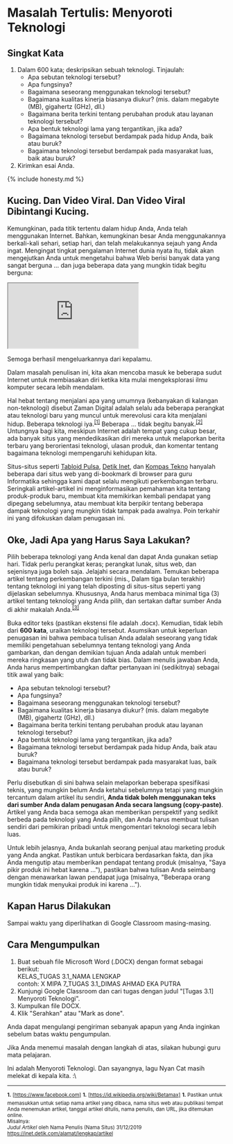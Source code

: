 # Masalah Tertulis: Menyoroti Teknologi

## Singkat Kata

1. Dalam 600 kata; deskripsikan sebuah teknologi. Tinjaulah:
    - Apa sebutan teknologi tersebut?
    - Apa fungsinya?
    - Bagaimana seseorang menggunakan teknologi tersebut?
    - Bagaimana kualitas kinerja biasanya diukur? (mis. dalam megabyte (MB), gigahertz (GHz), dll.)
    - Bagaimana berita terkini tentang perubahan produk atau layanan teknologi tersebut?
    - Apa bentuk teknologi lama yang tergantikan, jika ada?
    - Bagaimana teknologi tersebut berdampak pada hidup Anda, baik atau buruk?
    - Bagaimana teknologi tersebut berdampak pada masyarakat luas, baik atau buruk? 
2. Kirimkan esai Anda.

{% include honesty.md %}

## Kucing. Dan Video Viral. Dan Video Viral Dibintangi Kucing.

Kemungkinan, pada titik tertentu dalam hidup Anda, Anda telah menggunakan Internet. Bahkan, kemungkinan besar Anda menggunakannya berkali-kali sehari, setiap hari, dan telah melakukannya sejauh yang Anda ingat. Mengingat tingkat pengalaman Internet dunia nyata itu, tidak akan mengejutkan Anda untuk mengetahui bahwa Web berisi banyak data yang sangat berguna ... dan juga beberapa data yang mungkin tidak begitu berguna:

<iframe src="https://www.youtube.com/embed/QH2-TGUlwu4"></iframe>

Semoga berhasil mengeluarkannya dari kepalamu.

Dalam masalah penulisan ini, kita akan mencoba masuk ke beberapa sudut Internet untuk membiasakan diri ketika kita mulai mengeksplorasi ilmu komputer secara lebih mendalam.

Hal hebat tentang menjalani apa yang umumnya (kebanyakan di kalangan non-teknologi) disebut Zaman Digital adalah selalu ada beberapa perangkat atau teknologi baru yang muncul untuk merevolusi cara kita menjalani hidup. Beberapa teknologi iya.<sup>[\[1\]](#fn-1)</sup> Beberapa ... tidak begitu banyak.<sup>[\[2\]](#fn-2)</sup> Untungnya bagi kita, meskipun Internet adalah tempat yang cukup besar, ada banyak situs yang mendedikasikan diri mereka untuk melaporkan berita terbaru yang berorientasi teknologi, ulasan produk, dan komentar tentang bagaimana teknologi mempengaruhi kehidupan kita.

Situs-situs seperti [Tabloid Pulsa](https://www.tabloidpulsa.co.id/), [Detik Inet](https://inet.detik.com/), dan [Kompas Tekno](https://tekno.kompas.com/) hanyalah beberapa dari situs web yang di-bookmark di browser para guru Informatika sehingga kami dapat selalu mengikuti perkembangan terbaru. Seringkali artikel-artikel ini menginformasikan pemahaman kita tentang produk-produk baru, membuat kita memikirkan kembali pendapat yang dipegang sebelumnya, atau membuat kita berpikir tentang beberapa dampak teknologi yang mungkin tidak tampak pada awalnya. Poin terkahir ini yang difokuskan dalam penugasan ini.

## Oke, Jadi Apa yang Harus Saya Lakukan?

Pilih beberapa teknologi yang Anda kenal dan dapat Anda gunakan setiap hari. Tidak perlu perangkat keras; perangkat lunak, situs web, dan sejenisnya juga boleh saja. Jelajahi secara mendalam. Temukan beberapa artikel tentang perkembangan terkini (mis., Dalam tiga bulan terakhir) tentang teknologi ini yang telah diposting di situs-situs seperti yang dijelaskan sebelumnya. Khususnya, Anda harus membaca minimal tiga (3) artikel tentang teknologi yang Anda pilih, dan sertakan daftar sumber Anda di akhir makalah Anda.<sup>[\[3\]](#fn-3)</sup>

Buka editor teks (pastikan ekstensi file adalah .docx). Kemudian, tidak lebih dari **600 kata**, uraikan teknologi tersebut. Asumsikan untuk keperluan penugasan ini bahwa pembaca tulisan Anda adalah seseorang yang tidak memiliki pengetahuan sebelumnya tentang teknologi yang Anda gambarkan, dan dengan demikian tujuan Anda adalah untuk memberi mereka ringkasan yang utuh dan tidak bias. Dalam menulis jawaban Anda, Anda harus mempertimbangkan daftar pertanyaan ini (sedikitnya) sebagai titik awal yang baik:

- Apa sebutan teknologi tersebut?
- Apa fungsinya?
- Bagaimana seseorang menggunakan teknologi tersebut?
- Bagaimana kualitas kinerja biasanya diukur? (mis. dalam megabyte (MB), gigahertz (GHz), dll.)
- Bagaimana berita terkini tentang perubahan produk atau layanan teknologi tersebut?
- Apa bentuk teknologi lama yang tergantikan, jika ada?
- Bagaimana teknologi tersebut berdampak pada hidup Anda, baik atau buruk?
- Bagaimana teknologi tersebut berdampak pada masyarakat luas, baik atau buruk? 

Perlu disebutkan di sini bahwa selain melaporkan beberapa spesifikasi teknis, yang mungkin belum Anda ketahui sebelumnya tetapi yang mungkin tercantum dalam artikel itu sendiri, **Anda tidak boleh menggunakan teks dari sumber Anda dalam penugasan Anda secara langsung (copy-paste)**. Artikel yang Anda baca semoga akan memberikan perspektif yang sedikit berbeda pada teknologi yang Anda pilih, dan Anda harus membuat tulisan sendiri dari pemikiran pribadi untuk mengomentari teknologi secara lebih luas.

Untuk lebih jelasnya, Anda bukanlah seorang penjual atau marketing produk yang Anda angkat. Pastikan untuk berbicara berdasarkan fakta, dan jika Anda mengutip atau memberikan pendapat tentang produk (misalnya, "Saya pikir produk ini hebat karena ..."), pastikan bahwa tulisan Anda seimbang dengan menawarkan lawan pendapat juga (misalnya, "Beberapa orang mungkin tidak menyukai produk ini karena ...").

## Kapan Harus Dilakukan

Sampai waktu yang diperlihatkan di Google Classroom masing-masing.

## Cara Mengumpulkan

1. Buat sebuah file Microsoft Word (.DOCX) dengan format sebagai berikut:  
KELAS_TUGAS 3.1_NAMA LENGKAP  
contoh: X MIPA 7_TUGAS 3.1_DIMAS AHMAD EKA PUTRA
2. Kunjungi Google Classroom dan cari tugas dengan judul "[Tugas 3.1] Menyoroti Teknologi".
3. Kumpulkan file DOCX.
4. Klik "Serahkan" atau "Mark as done".

Anda dapat mengulangi pengiriman sebanyak apapun yang Anda inginkan sebelum batas waktu pengumpulan.

Jika Anda menemui masalah dengan langkah di atas, silakan hubungi guru mata pelajaran.

Ini adalah Menyoroti Teknologi. Dan sayangnya, lagu Nyan Cat masih melekat di kepala kita. :\

***

<sup><b id="fn-1">1.</b> [https://www.facebook.com]</sup>
<sup><b id="fn-2">1.</b> [https://id.wikipedia.org/wiki/Betamax]</sup>
<sup><b id="fn-3">1.</b> Pastikan untuk memasukkan untuk setiap nama artikel yang dibaca, nama situs web atau publikasi tempat Anda menemukan artikel, tanggal artikel ditulis, nama penulis, dan URL, jika ditemukan online.<br>Misalnya:<br><i>Judul Artikel</i> oleh Nama Penulis (Nama Situs) 31/12/2019 https://inet.detik.com/alamat/lengkap/artikel</sup>